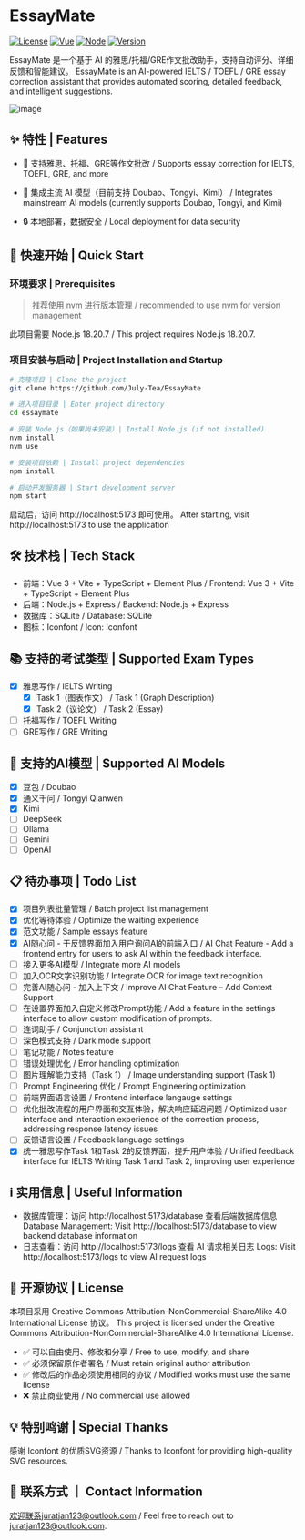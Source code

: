 # EssayMate

[![License](https://img.shields.io/badge/License-CC%20BY--NC--SA%204.0-lightgrey.svg)](https://creativecommons.org/licenses/by-nc-sa/4.0/) [![Vue](https://img.shields.io/badge/Vue-3.x-green.svg)](https://vuejs.org/) [![Node](https://img.shields.io/badge/Node-18.20.7-blue.svg)](https://nodejs.org/) [![Version](https://img.shields.io/badge/Version-v0.1.1-orange.svg)](https://github.com/July-Tea/EssayMate)

EssayMate 是一个基于 AI 的雅思/托福/GRE作文批改助手，支持自动评分、详细反馈和智能建议。
EssayMate is an AI-powered IELTS / TOEFL / GRE essay correction assistant that provides automated scoring, detailed feedback, and intelligent suggestions.

![image](https://github.com/July-Tea/For-Images/blob/main/Image_1.png)

## ✨ 特性 | Features

- 🎯 支持雅思、托福、GRE等作文批改 / Supports essay correction for IELTS, TOEFL, GRE, and more

- 🤖 集成主流 AI 模型（目前支持 Doubao、Tongyi、Kimi） / Integrates mainstream AI models (currently supports Doubao, Tongyi, and Kimi)

- 🔒 本地部署，数据安全 / Local deployment for data security

## 🚀 快速开始 | Quick Start

### 环境要求 | Prerequisites
> 推荐使用 nvm 进行版本管理 / recommended to use nvm for version management

此项目需要 Node.js 18.20.7 / This project requires Node.js 18.20.7.

### 项目安装与启动 | Project Installation and Startup

```bash
# 克隆项目 | Clone the project
git clone https://github.com/July-Tea/EssayMate

# 进入项目目录 | Enter project directory
cd essaymate

# 安装 Node.js（如果尚未安装）| Install Node.js (if not installed)
nvm install
nvm use

# 安装项目依赖 | Install project dependencies
npm install

# 启动开发服务器 | Start development server
npm start
```

启动后，访问 http://localhost:5173 即可使用。
After starting, visit http://localhost:5173 to use the application

## 🛠️ 技术栈 | Tech Stack
- 前端：Vue 3 + Vite + TypeScript + Element Plus / Frontend: Vue 3 + Vite + TypeScript + Element Plus
- 后端：Node.js + Express / Backend: Node.js + Express
- 数据库：SQLite / Database: SQLite
- 图标：Iconfont / Icon: Iconfont

## 📚 支持的考试类型 | Supported Exam Types
- [x] 雅思写作 / IELTS Writing
  - [x] Task 1（图表作文） / Task 1 (Graph Description)
  - [x] Task 2（议论文） / Task 2 (Essay)
- [ ] 托福写作 / TOEFL Writing
- [ ] GRE写作 / GRE Writing

## 🤖 支持的AI模型 | Supported AI Models
- [x] 豆包 / Doubao
- [x] 通义千问 / Tongyi Qianwen
- [x] Kimi
- [ ] DeepSeek
- [ ] Ollama
- [ ] Gemini
- [ ] OpenAI

## 📋 待办事项 | Todo List
- [x] 项目列表批量管理 / Batch project list management
- [x] 优化等待体验 / Optimize the waiting experience
- [x] 范文功能 / Sample essays feature
- [x] AI随心问 - 于反馈界面加入用户询问AI的前端入口 /  AI Chat Feature - Add a frontend entry for users to ask AI within the feedback interface.
- [ ] 接入更多AI模型 / Integrate more AI models
- [ ] 加入OCR文字识别功能 / Integrate OCR for image text recognition
- [ ] 完善AI随心问 - 加入上下文 / Improve AI Chat Feature – Add Context Support
- [ ] 在设置界面加入自定义修改Prompt功能 / Add a feature in the settings interface to allow custom modification of prompts.
- [ ] 连词助手 / Conjunction assistant
- [ ] 深色模式支持 / Dark mode support
- [ ] 笔记功能 / Notes feature
- [ ] 错误处理优化 / Error handling optimization
- [ ] 图片理解能力支持（Task 1） / Image understanding support (Task 1)
- [ ] Prompt Engineering 优化 / Prompt Engineering optimization
- [ ] 前端界面语言设置 / Frontend interface langauge settings
- [ ] 优化批改流程的用户界面和交互体验，解决响应延迟问题 / Optimized user interface and interaction experience of the correction process, addressing response latency issues
- [ ] 反馈语言设置 / Feedback language settings
- [x] 统一雅思写作Task 1和Task 2的反馈界面，提升用户体验 / Unified feedback interface for IELTS Writing Task 1 and Task 2, improving user experience

## ℹ️ 实用信息 | Useful Information
- 数据库管理：访问 http://localhost:5173/database 查看后端数据库信息
  Database Management: Visit http://localhost:5173/database to view backend database information
- 日志查看：访问 http://localhost:5173/logs 查看 AI 请求相关日志
  Logs: Visit http://localhost:5173/logs to view AI request logs

## 📝 开源协议 | License
本项目采用 Creative Commons Attribution-NonCommercial-ShareAlike 4.0 International License 协议。
This project is licensed under the Creative Commons Attribution-NonCommercial-ShareAlike 4.0 International License.

- ✅ 可以自由使用、修改和分享 / Free to use, modify, and share
- ✅ 必须保留原作者署名 / Must retain original author attribution
- ✅ 修改后的作品必须使用相同的协议 / Modified works must use the same license
- ❌ 禁止商业使用 / No commercial use allowed

## 💡 特别鸣谢 | Special Thanks
感谢 Iconfont 的优质SVG资源 / Thanks to Iconfont for providing high-quality SVG resources.

## 📮 联系方式 ｜ Contact Information
欢迎联系juratjan123@outlook.com / Feel free to reach out to juratjan123@outlook.com.
